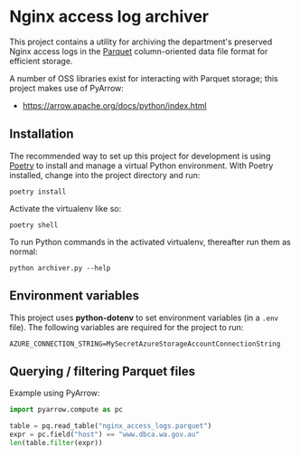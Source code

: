 # Nginx access log archiver

This project contains a utility for archiving the department's preserved Nginx access logs in the
[Parquet](https://parquet.apache.org/) column-oriented data file format for efficient storage.

A number of OSS libraries exist for interacting with Parquet storage; this project makes use of PyArrow:

- <https://arrow.apache.org/docs/python/index.html>

## Installation

The recommended way to set up this project for development is using
[Poetry](https://python-poetry.org/docs/) to install and manage a virtual Python
environment. With Poetry installed, change into the project directory and run:

    poetry install

Activate the virtualenv like so:

    poetry shell

To run Python commands in the activated virtualenv, thereafter run them as normal:

    python archiver.py --help

## Environment variables

This project uses **python-dotenv** to set environment variables (in a `.env` file).
The following variables are required for the project to run:

    AZURE_CONNECTION_STRING=MySecretAzureStorageAccountConnectionString

## Querying / filtering Parquet files

Example using PyArrow:

```python
import pyarrow.compute as pc

table = pq.read_table("nginx_access_logs.parquet")
expr = pc.field("host") == "www.dbca.wa.gov.au"
len(table.filter(expr))
```
